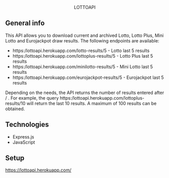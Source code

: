 <p align="center">  LOTTOAPI
</p>

## General info
This API allows you to download current and archived Lotto, Lotto Plus, Mini Lotto and Eurojackpot draw results. The following endpoints are available:

* https:/lottoapi.herokuapp.com/lotto-results/5 - Lotto last 5 results
* https:/lottoapi.herokuapp.com/lottoplus-results/5 - Lotto Plus last 5 results
* https:/lottoapi.herokuapp.com/minilotto-results/5 - Mini Lotto last 5 results
* https:/lottoapi.herokuapp.com/eurojackpot-results/5 - Eurojackpot last 5 results

Depending on the needs, the API returns the number of results entered after / . For example, the query https:/lottoapi.herokuapp.com/lottoplus-results/10 will return the last 10 results. A maximum of 100 results can be obtained.

## Technologies

* Express.js
* JavaScript


## Setup

https://lottoapi.herokuapp.com/

